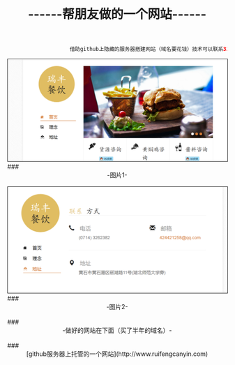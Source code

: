 <!--
# <div class="text" align=center background=#005430>------新闻项目------</div><br>
```java
                    这个项目来源于XXX，现在分享出来，有些bug，技术可以联系320175912@qq.com
```

<div align=center>
<image border=0 alt="图一" src="https://github.com/jsonhui/images/blob/master/n1.png"></image>
<image border=0 alt="图一" src="https://github.com/jsonhui/images/blob/master/n1.png"></image>
<image border=0 alt="图一" src="https://github.com/jsonhui/images/blob/master/n1.png"></image>
<image border=0 alt="图一" src="https://github.com/jsonhui/images/blob/master/n1.png"></image>
<image border=0 alt="图一" src="https://github.com/jsonhui/images/blob/master/n1.png"></image>
</div>
<div align=center>
<image border-style:solid; border-width:1px; border-color:#000 alt="图1" src="https://github.com/jsonhui/images/blob/master/n1.png"/>
</div>
###<div class="text" align=center>-图片1-</div><br>
-->
# <div class="text" align=center background="#005430">------帮朋友做的一个网站------</div><br>
```java
                    借助github上隐藏的服务器搭建网站（域名要花钱）技术可以联系320175912@qq.com
```
<div align=center>
<img border="1" bordercolor=#345678 alt="图1" src="https://github.com/jsonhui/images/blob/master/r1.png"/>
</div>
###<div class="text" align=center>-图片1-</div><br>
<div align=center>
<img border=1 alt="图2" src="https://github.com/jsonhui/images/blob/master/r2.png"/>
</div>
###<div class="text" align=center>-图片2-</div><br>
###<div class="text" align=center>-做好的网站在下面（买了半年的域名）-</div><br>
###<div align=center>
[github服务器上托管的一个网站](http://www.ruifengcanyin.com)
</div><br>
